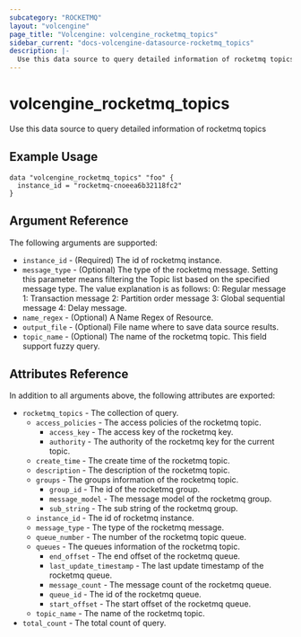 ```yaml
---
subcategory: "ROCKETMQ"
layout: "volcengine"
page_title: "Volcengine: volcengine_rocketmq_topics"
sidebar_current: "docs-volcengine-datasource-rocketmq_topics"
description: |-
  Use this data source to query detailed information of rocketmq topics
---
```

# volcengine_rocketmq_topics
Use this data source to query detailed information of rocketmq topics
## Example Usage
```hcl
data "volcengine_rocketmq_topics" "foo" {
  instance_id = "rocketmq-cnoeea6b32118fc2"
}
```
## Argument Reference
The following arguments are supported:
* `instance_id` - (Required) The id of rocketmq instance.
* `message_type` - (Optional) The type of the rocketmq message. Setting this parameter means filtering the Topic list based on the specified message type. The value explanation is as follows:
0: Regular message
1: Transaction message
2: Partition order message
3: Global sequential message
4: Delay message.
* `name_regex` - (Optional) A Name Regex of Resource.
* `output_file` - (Optional) File name where to save data source results.
* `topic_name` - (Optional) The name of the rocketmq topic. This field support fuzzy query.

## Attributes Reference
In addition to all arguments above, the following attributes are exported:
* `rocketmq_topics` - The collection of query.
    * `access_policies` - The access policies of the rocketmq topic.
        * `access_key` - The access key of the rocketmq key.
        * `authority` - The authority of the rocketmq key for the current topic.
    * `create_time` - The create time of the rocketmq topic.
    * `description` - The description of the rocketmq topic.
    * `groups` - The groups information of the rocketmq topic.
        * `group_id` - The id of the rocketmq group.
        * `message_model` - The message model of the rocketmq group.
        * `sub_string` - The sub string of the rocketmq group.
    * `instance_id` - The id of rocketmq instance.
    * `message_type` - The type of the rocketmq message.
    * `queue_number` - The number of the rocketmq topic queue.
    * `queues` - The queues information of the rocketmq topic.
        * `end_offset` - The end offset of the rocketmq queue.
        * `last_update_timestamp` - The last update timestamp of the rocketmq queue.
        * `message_count` - The message count of the rocketmq queue.
        * `queue_id` - The id of the rocketmq queue.
        * `start_offset` - The start offset of the rocketmq queue.
    * `topic_name` - The name of the rocketmq topic.
* `total_count` - The total count of query.


